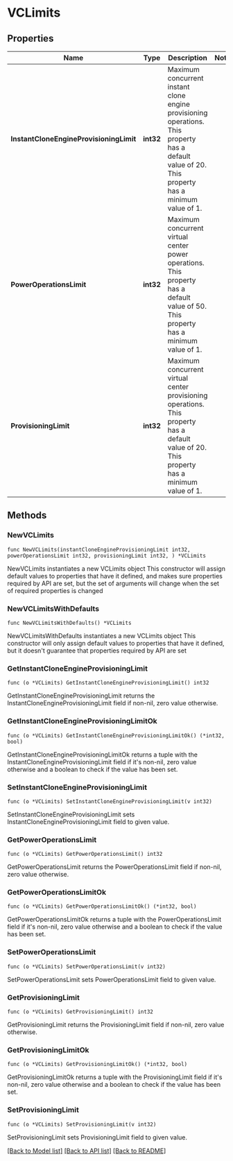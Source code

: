 # VCLimits

## Properties

Name | Type | Description | Notes
------------ | ------------- | ------------- | -------------
**InstantCloneEngineProvisioningLimit** | **int32** | Maximum concurrent instant clone engine provisioning operations. This property has a default value of 20. This property has a minimum value of 1. | 
**PowerOperationsLimit** | **int32** | Maximum concurrent virtual center power operations. This property has a default value of 50. This property has a minimum value of 1. | 
**ProvisioningLimit** | **int32** | Maximum concurrent virtual center provisioning operations. This property has a default value of 20. This property has a minimum value of 1. | 

## Methods

### NewVCLimits

`func NewVCLimits(instantCloneEngineProvisioningLimit int32, powerOperationsLimit int32, provisioningLimit int32, ) *VCLimits`

NewVCLimits instantiates a new VCLimits object
This constructor will assign default values to properties that have it defined,
and makes sure properties required by API are set, but the set of arguments
will change when the set of required properties is changed

### NewVCLimitsWithDefaults

`func NewVCLimitsWithDefaults() *VCLimits`

NewVCLimitsWithDefaults instantiates a new VCLimits object
This constructor will only assign default values to properties that have it defined,
but it doesn't guarantee that properties required by API are set

### GetInstantCloneEngineProvisioningLimit

`func (o *VCLimits) GetInstantCloneEngineProvisioningLimit() int32`

GetInstantCloneEngineProvisioningLimit returns the InstantCloneEngineProvisioningLimit field if non-nil, zero value otherwise.

### GetInstantCloneEngineProvisioningLimitOk

`func (o *VCLimits) GetInstantCloneEngineProvisioningLimitOk() (*int32, bool)`

GetInstantCloneEngineProvisioningLimitOk returns a tuple with the InstantCloneEngineProvisioningLimit field if it's non-nil, zero value otherwise
and a boolean to check if the value has been set.

### SetInstantCloneEngineProvisioningLimit

`func (o *VCLimits) SetInstantCloneEngineProvisioningLimit(v int32)`

SetInstantCloneEngineProvisioningLimit sets InstantCloneEngineProvisioningLimit field to given value.


### GetPowerOperationsLimit

`func (o *VCLimits) GetPowerOperationsLimit() int32`

GetPowerOperationsLimit returns the PowerOperationsLimit field if non-nil, zero value otherwise.

### GetPowerOperationsLimitOk

`func (o *VCLimits) GetPowerOperationsLimitOk() (*int32, bool)`

GetPowerOperationsLimitOk returns a tuple with the PowerOperationsLimit field if it's non-nil, zero value otherwise
and a boolean to check if the value has been set.

### SetPowerOperationsLimit

`func (o *VCLimits) SetPowerOperationsLimit(v int32)`

SetPowerOperationsLimit sets PowerOperationsLimit field to given value.


### GetProvisioningLimit

`func (o *VCLimits) GetProvisioningLimit() int32`

GetProvisioningLimit returns the ProvisioningLimit field if non-nil, zero value otherwise.

### GetProvisioningLimitOk

`func (o *VCLimits) GetProvisioningLimitOk() (*int32, bool)`

GetProvisioningLimitOk returns a tuple with the ProvisioningLimit field if it's non-nil, zero value otherwise
and a boolean to check if the value has been set.

### SetProvisioningLimit

`func (o *VCLimits) SetProvisioningLimit(v int32)`

SetProvisioningLimit sets ProvisioningLimit field to given value.



[[Back to Model list]](../README.md#documentation-for-models) [[Back to API list]](../README.md#documentation-for-api-endpoints) [[Back to README]](../README.md)


